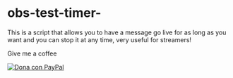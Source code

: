 # obs-test-timer-
This is a script that allows you to have a message go live for as long as you want and you can stop it at any time, very useful for streamers!

Give me a coffee

[![Dona con PayPal](https://www.paypalobjects.com/en_US/i/btn/btn_donate_LG.gif)](paypal.me/AChillemi)
